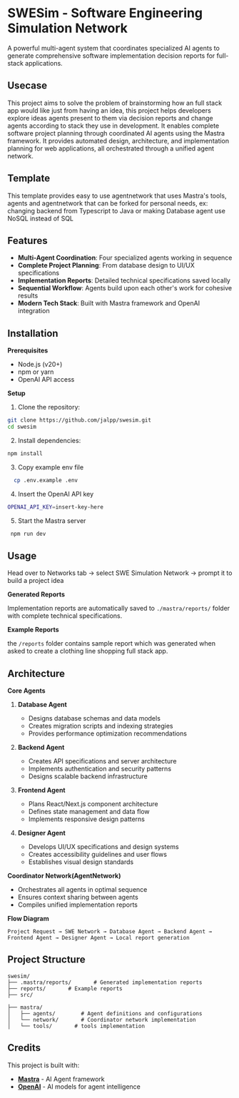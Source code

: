 # SWESim - Software Engineering Simulation Network

A powerful multi-agent system that coordinates specialized AI agents to generate comprehensive software implementation decision reports for full-stack applications.

## Usecase
This project aims to solve the problem of brainstorming how an full stack app would like just from having an idea, this project helps developers explore ideas agents present to them via decision reports and change agents according to stack they use in development. It enables complete software project planning through coordinated AI agents using the Mastra framework. It provides automated design, architecture, and implementation planning for web applications, all orchestrated through a unified agent network.


## Template

This template provides easy to use agentnetwork that uses Mastra's tools, agents and agentnetwork that can be forked for personal needs, ex: changing backend from Typescript to Java or making Database agent use NoSQL instead of SQL

## Features

* **Multi-Agent Coordination**: Four specialized agents working in sequence
* **Complete Project Planning**: From database design to UI/UX specifications  
* **Implementation Reports**: Detailed technical specifications saved locally
* **Sequential Workflow**: Agents build upon each other's work for cohesive results
* **Modern Tech Stack**: Built with Mastra framework and OpenAI integration

## Installation

**Prerequisites**
* Node.js (v20+)
* npm or yarn
* OpenAI API access

**Setup**

1. Clone the repository:
```bash
git clone https://github.com/jalpp/swesim.git
cd swesim
```

2. Install dependencies:
```bash
npm install
```

3. Copy example env file
```bash
  cp .env.example .env
```

4. Insert the OpenAI API key

```bash
OPENAI_API_KEY=insert-key-here
```

5. Start the Mastra server
```bash
 npm run dev
```

## Usage

Head over to Networks tab -> select SWE Simulation Network -> prompt it to build a project idea 


**Generated Reports**

Implementation reports are automatically saved to `./mastra/reports/` folder with complete technical specifications.

**Example Reports**

the `/reports` folder contains sample report which was generated when asked to create a clothing line shopping full stack app.

## Architecture

**Core Agents**

1. **Database Agent**
   * Designs database schemas and data models
   * Creates migration scripts and indexing strategies
   * Provides performance optimization recommendations

2. **Backend Agent** 
   * Creates API specifications and server architecture
   * Implements authentication and security patterns
   * Designs scalable backend infrastructure

3. **Frontend Agent**
   * Plans React/Next.js component architecture
   * Defines state management and data flow
   * Implements responsive design patterns

4. **Designer Agent**
   * Develops UI/UX specifications and design systems
   * Creates accessibility guidelines and user flows
   * Establishes visual design standards

**Coordinator Network(AgentNetwork)**
* Orchestrates all agents in optimal sequence
* Ensures context sharing between agents
* Compiles unified implementation reports

**Flow Diagram**

```
Project Request → SWE Network → Database Agent → Backend Agent → Frontend Agent → Designer Agent → Local report generation 
```

## Project Structure

```
swesim/
├── .mastra/reports/       # Generated implementation reports
├── reports/       # Example reports
├── src/

├── mastra/
│   ├── agents/        # Agent definitions and configurations
│   └── network/       # Coordinator network implementation
│   └── tools/       # tools implementation

```


## Credits

This project is built with:
* [**Mastra**](https://mastra.ai/) - AI Agent framework
* [**OpenAI**](https://openai.com/) - AI models for agent intelligence
